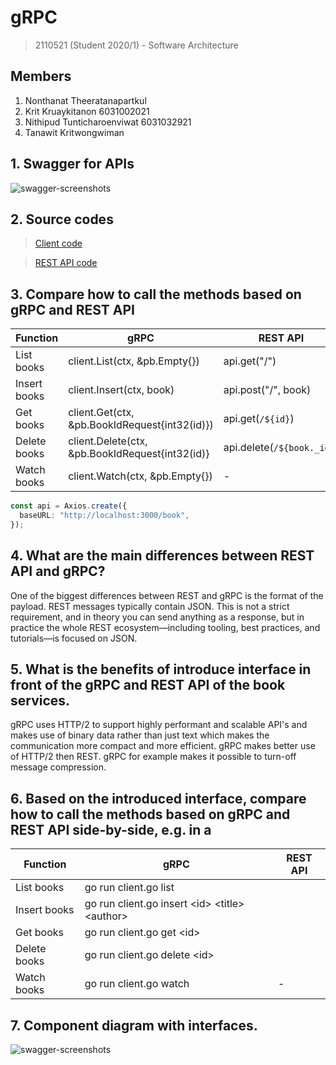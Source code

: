 # gRPC

> 2110521 (Student 2020/1) - Software Architecture

## Members

1. Nonthanat Theeratanapartkul
2. Krit Kruaykitanon 6031002021
3. Nithipud Tunticharoenviwat 6031032921
4. Tanawit Kritwongwiman

## 1. Swagger for APIs

![swagger-screenshots](http://lmsotfy.com/so.png)

## 2. Source codes

> [Client code](https://github.com/2110521-2563-1-Software-Architecture/gRPC/tree/master/client)

> [REST API code](https://github.com/2110521-2563-1-Software-Architecture/gRPC/tree/master/rest-api)

## 3. Compare how to call the methods based on gRPC and REST API

| Function     | gRPC                                            | REST API |
| ------------ | ----------------------------------------------- | -------- |
| List books   | client.List(ctx, &pb.Empty{})                   | api.get("/")                |
| Insert books | client.Insert(ctx, book)                        | api.post("/", book)         |
| Get books    | client.Get(ctx, &pb.BookIdRequest{int32(id)})   | api.get(`/${id}`)           |
| Delete books | client.Delete(ctx, &pb.BookIdRequest{int32(id)} | api.delete(`/${book._id}`)  |
| Watch books  | client.Watch(ctx, &pb.Empty{})                  | -                           |
```typescript
const api = Axios.create({
  baseURL: "http://localhost:3000/book",
});

```

## 4. What are the main differences between REST API and gRPC?

One of the biggest differences between REST and gRPC is the format of the payload. REST messages typically contain JSON. This is not a strict requirement, and in theory you can send anything as a response, but in practice the whole REST ecosystem—including tooling, best practices, and tutorials—is focused on JSON.

## 5. What is the benefits of introduce interface in front of the gRPC and REST API of the book services.

gRPC uses HTTP/2 to support highly performant and scalable API's and makes use of binary data rather than just text which makes the communication more compact and more efficient. gRPC makes better use of HTTP/2 then REST. gRPC for example makes it possible to turn-off message compression.

## 6. Based on the introduced interface, compare how to call the methods based on gRPC and REST API side-by-side, e.g. in a

| Function     | gRPC                                                | REST API |
| ------------ | --------------------------------------------------- | -------- |
| List books   | go run client.go list                               |         |
| Insert books | go run client.go insert \<id\> \<title\> \<author\> |         |
| Get books    | go run client.go get \<id\>                         |         |
| Delete books | go run client.go delete \<id\>                      |         |
| Watch books  | go run client.go watch                              | -       |

## 7. Component diagram with interfaces.

![swagger-screenshots](http://lmsotfy.com/so.png)

